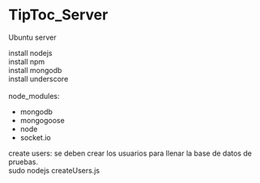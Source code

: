 TipToc_Server
=============

Ubuntu server

install nodejs<br/>
install npm<br/>
install mongodb<br/>
install underscore<br/>
<br/>
node_modules:<br/>
  * mongodb<br/>
  * mongogoose<br/>
  * node<br/>
  * socket.io<br/>
  
  
create users: se deben crear los usuarios para llenar la base de datos de pruebas.<br/>
  sudo nodejs createUsers.js 

